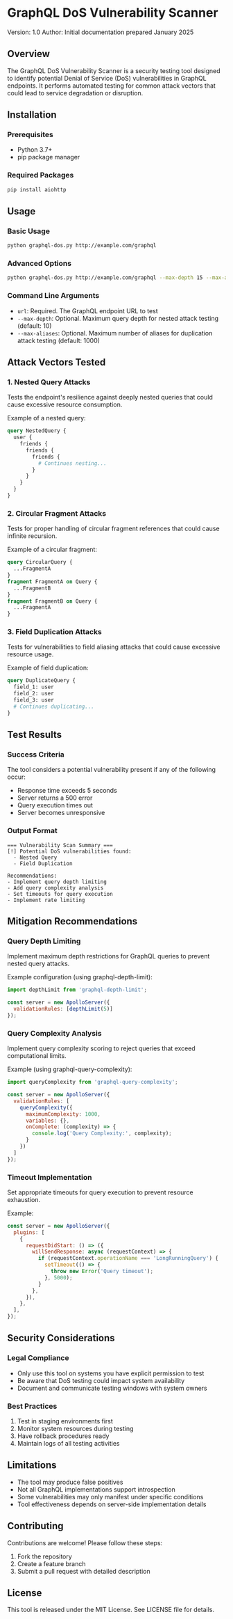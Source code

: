 # GraphQL DoS Vulnerability Scanner
Version: 1.0
Author: Initial documentation prepared January 2025

## Overview
The GraphQL DoS Vulnerability Scanner is a security testing tool designed to identify potential Denial of Service (DoS) vulnerabilities in GraphQL endpoints. It performs automated testing for common attack vectors that could lead to service degradation or disruption.

## Installation

### Prerequisites
- Python 3.7+
- pip package manager

### Required Packages
```bash
pip install aiohttp
```

## Usage

### Basic Usage
```bash
python graphql-dos.py http://example.com/graphql
```

### Advanced Options
```bash
python graphql-dos.py http://example.com/graphql --max-depth 15 --max-aliases 2000
```

### Command Line Arguments
- `url`: Required. The GraphQL endpoint URL to test
- `--max-depth`: Optional. Maximum query depth for nested attack testing (default: 10)
- `--max-aliases`: Optional. Maximum number of aliases for duplication attack testing (default: 1000)

## Attack Vectors Tested

### 1. Nested Query Attacks
Tests the endpoint's resilience against deeply nested queries that could cause excessive resource consumption.

Example of a nested query:
```graphql
query NestedQuery {
  user {
    friends {
      friends {
        friends {
          # Continues nesting...
        }
      }
    }
  }
}
```

### 2. Circular Fragment Attacks
Tests for proper handling of circular fragment references that could cause infinite recursion.

Example of a circular fragment:
```graphql
query CircularQuery {
  ...FragmentA
}
fragment FragmentA on Query {
  ...FragmentB
}
fragment FragmentB on Query {
  ...FragmentA
}
```

### 3. Field Duplication Attacks
Tests for vulnerabilities to field aliasing attacks that could cause excessive resource usage.

Example of field duplication:
```graphql
query DuplicateQuery {
  field_1: user
  field_2: user
  field_3: user
  # Continues duplicating...
}
```

## Test Results

### Success Criteria
The tool considers a potential vulnerability present if any of the following occur:
- Response time exceeds 5 seconds
- Server returns a 500 error
- Query execution times out
- Server becomes unresponsive

### Output Format
```
=== Vulnerability Scan Summary ===
[!] Potential DoS vulnerabilities found:
  - Nested Query
  - Field Duplication

Recommendations:
- Implement query depth limiting
- Add query complexity analysis
- Set timeouts for query execution
- Implement rate limiting
```

## Mitigation Recommendations

### Query Depth Limiting
Implement maximum depth restrictions for GraphQL queries to prevent nested query attacks.

Example configuration (using graphql-depth-limit):
```javascript
import depthLimit from 'graphql-depth-limit';

const server = new ApolloServer({
  validationRules: [depthLimit(5)]
});
```

### Query Complexity Analysis
Implement query complexity scoring to reject queries that exceed computational limits.

Example (using graphql-query-complexity):
```javascript
import queryComplexity from 'graphql-query-complexity';

const server = new ApolloServer({
  validationRules: [
    queryComplexity({
      maximumComplexity: 1000,
      variables: {},
      onComplete: (complexity) => {
        console.log('Query Complexity:', complexity);
      }
    })
  ]
});
```

### Timeout Implementation
Set appropriate timeouts for query execution to prevent resource exhaustion.

Example:
```javascript
const server = new ApolloServer({
  plugins: [
    {
      requestDidStart: () => ({
        willSendResponse: async (requestContext) => {
          if (requestContext.operationName === 'LongRunningQuery') {
            setTimeout(() => {
              throw new Error('Query timeout');
            }, 5000);
          }
        },
      }),
    },
  ],
});
```

## Security Considerations

### Legal Compliance
- Only use this tool on systems you have explicit permission to test
- Be aware that DoS testing could impact system availability
- Document and communicate testing windows with system owners

### Best Practices
1. Test in staging environments first
2. Monitor system resources during testing
3. Have rollback procedures ready
4. Maintain logs of all testing activities

## Limitations
- The tool may produce false positives
- Not all GraphQL implementations support introspection
- Some vulnerabilities may only manifest under specific conditions
- Tool effectiveness depends on server-side implementation details

## Contributing
Contributions are welcome! Please follow these steps:
1. Fork the repository
2. Create a feature branch
3. Submit a pull request with detailed description

## License
This tool is released under the MIT License. See LICENSE file for details.